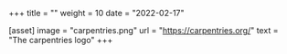 +++
title = ""
weight = 10
date = "2022-02-17"

[asset]
  image = "carpentries.png"
  url = "https://carpentries.org/"
  text = "The carpentries logo"
+++
